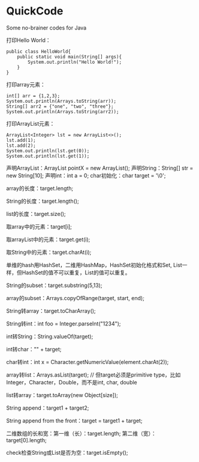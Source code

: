 # QuickCode
Some no-brainer codes for Java

打印Hello World：

    public class HelloWorld{
        public static void main(String[] args){
            System.out.println("Hello World!");
        }
    }

打印array元素：

    int[] arr = {1,2,3};
    System.out.println(Arrays.toString(arr));
    String[] arr2 = {"one", "two", "three"};
    System.out.println(Arrays.toString(arr2));

打印ArrayList元素：

    ArrayList<Integer> lst = new ArrayList<>();
    lst.add(1);
    lst.add(2);
    System.out.println(lst.get(0));
    System.out.println(lst.get(1));

声明ArrayList：ArrayList<Integer> pointX = new ArrayList<Integer>();
声明String：String[] str = new String[10];
声明int：int a = 0;
char初始化：char target = '\0';


array的长度：target.length;

String的长度：target.length();

list的长度：target.size();


取array中的元素：target[i];

取arrayList中的元素：target.get(i);

取String中的元素：target.charAt(i);


单维的hash用HashSet，二维用HashMap，HashSet初始化格式和Set, List一样，但HashSet的值不可以重复，List的值可以重复。


String的subset：target.substring(5,13);

array的subset：Arrays.copyOfRange(target, start, end);


String转array：target.toCharArray();

String转int：int foo = Integer.parseInt("1234");

int转String：String.valueOf(target);

int转char："" + target;

char转int：int x = Character.getNumericValue(element.charAt(2));

array转list：Arrays.asList(target); // 但target必须是primitive type，比如Integer，Character，Double，而不是int, char, double

list转array：target.toArray(new Object[size]);


String append：target1 + target2;

String append from the front：target = target1 + target;


二维数组的长和宽：第一维（长）：target.length; 第二维（宽）：target[0].length;


check检查String或List是否为空：target.isEmpty();

